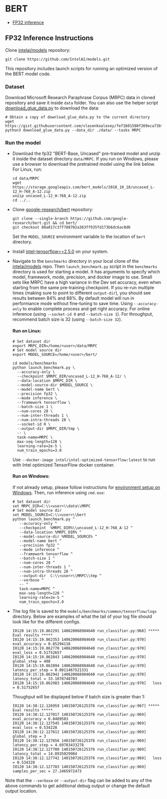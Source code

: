 # BERT

- [FP32 inference](#fp32-inference-instructions)

## FP32 Inference Instructions

Clone [intelai/models](https://github.com/IntelAI/models) repository:

   ```
   git clone https://github.com/IntelAI/models.git
   ```
This repository includes launch scripts for running an optimized version of the BERT model code.


### Dataset
Download Microsoft Research Paraphrase Corpus (MRPC) data in cloned repository and save it inside `data` folder.
You can also use the helper script [download_glue_data.py](https://gist.github.com/vlasenkoalexey/fef1601580f269eca73bf26a198595f3) to download the data:

   ```
   # Obtain a copy of download_glue_data.py to the current directory
   wget https://gist.githubusercontent.com/vlasenkoalexey/fef1601580f269eca73bf26a198595f3/raw/db67cdf22eb5bd7efe376205e8a95028942e263d/download_glue_data.py
   python3 download_glue_data.py --data_dir ./data/ --tasks MRPC
   ```


### Run the model
* Download the fp32 "BERT-Base, Uncased" pre-trained model and unzip it inside the dataset directory `data/MRPC`.
If you run on Windows, please use a browser to download the pretrained model using the link below. For Linux, run:

   ```
   cd data/MRPC
   wget https://storage.googleapis.com/bert_models/2018_10_18/uncased_L-12_H-768_A-12.zip
   unzip uncased_L-12_H-768_A-12.zip
   cd ../..
   ```

* Clone [google-research/bert](https://github.com/google-research/bert) repository:
   ```
   git clone --single-branch https://github.com/google-research/bert.git && cd bert/
   git checkout 88a817c37f788702a363ff935fd173b6dc6ac0d6
   ```
   Set the `MODEL_SOURCE` environment variable to the location of `bert` directory.
   
* Install [intel-tensorflow>=2.5.0](https://pypi.org/project/intel-tensorflow/) on your system.

* Navigate to the `benchmarks` directory in your local clone of the [intelai/models](https://github.com/IntelAI/models) repo.
Then `launch_benchmark.py` script in the `benchmarks` directory is used for starting a model.
It has arguments to specify which model, framework, mode, precision, and docker image to use.
Small sets like MRPC have a high variance in the Dev set accuracy, even when starting from the same pre-training checkpoint.
If you re-run multiple times (making sure to point to different `output-dir`), you should see results between 84% and 88%.
By default model will run in performance mode without fine-tuning to save time.
Using `--accuracy-only` to enable complete process and get right accuracy.
For online inference (using `--socket-id 0` and `--batch-size 1`).
For throughput, recommend batch size is 32 (using `--batch-size 32`).

   #### Run on Linux:
   ```
   # Set dataset dir
   export MRPC_DIR=/home/<user>/data/MRPC
   # Set model source dir
   export MODEL_SOURCE=/home/<user>/bert/
   
   cd models/benchmarks
   python launch_benchmark.py \
     --accuracy-only \
     --checkpoint $MRPC_DIR/uncased_L-12_H-768_A-12/ \
     --data-location $MRPC_DIR \
     --model-source-dir $MODEL_SOURCE \
     --model-name bert \
     --precision fp32 \
     --mode inference \
     --framework tensorflow \
     --batch-size 1 \
     --num-cores 28 \
     --num-inter-threads 1 \
     --num-intra-threads 28 \
     --socket-id 0 \
     --output-dir $MRPC_DIR/tmp \
     -- \
     task-name=MRPC \
     max-seq-length=128 \
     learning-rate=2e-5 \
     num_train_epochs=3.0
   ```
   Use `--docker-image intel/intel-optimized-tensorflow:latest` to run with Intel optimized TensorFlow docker container.
   
   #### Run on Windows:
   If not already setup, please follow instructions for [environment setup on Windows](/docs/general/tensorflow/Windows.md).
   Then, run inference using `cmd.exe`:
   ```
   # Set dataset dir
   set MRPC_DIR=C:\\<user>\\data\\MRPC
   # Set model source dir
   set MODEL_SOURCE=C:\\<user>\\bert
   python launch_benchmark.py ^
      --accuracy-only ^
      --checkpoint  %MRPC_DIR%\\uncased_L-12_H-768_A-12 ^
      --data-location %MRPC_DIR% ^
      --model-source-dir %MODEL_SOURCE% ^
      --model-name bert ^
      --precision fp32 ^
      --mode inference ^
      --framework tensorflow ^
      --batch-size 1 ^
      --num-cores 28 ^
      --num-inter-threads 1 ^
      --num-intra-threads 28 ^
      --output-dir  C:\\<user>\\MRPC\\tmp ^
      --verbose ^
      -- ^
      task-name=MRPC ^
      max-seq-length=128 ^
      learning-rate=2e-5 ^
      num_train_epochs=3.0
   ```

* The log file is saved to the `models/benchmarks/common/tensorflow/logs` directory. Below are examples of what the tail of your log file should look like for the different configs.

   ```
   I0120 14:15:19.862291 140620068984640 run_classifier.py:968] ***** Eval results *****
   I0120 14:15:19.862353 140620068984640 run_classifier.py:970]   eval_accuracy = 0.85294116
   I0120 14:15:19.862770 140620068984640 run_classifier.py:970]   eval_loss = 0.51752657
   I0120 14:15:19.862843 140620068984640 run_classifier.py:970]   global_step = 408
   I0120 14:15:19.862894 140620068984640 run_classifier.py:970]   latency_per_step = 0.0811467521331
   I0120 14:15:19.862942 140620068984640 run_classifier.py:970]   latency_total = 33.1078748703
   I0120 14:15:19.862983 140620068984640 run_classifier.py:970]   loss = 0.51752657
   ```

   Thoughput will be displayed below if batch size is greater than 1:
   ```
   I0120 14:38:12.126959 140150726125376 run_classifier.py:967] ***** Eval results *****
   I0120 14:38:12.127017 140150726125376 run_classifier.py:969]   eval_accuracy = 0.8489583
   I0120 14:38:12.127545 140150726125376 run_classifier.py:969]   eval_loss = 0.534228
   I0120 14:38:12.127612 140150726125376 run_classifier.py:969]   global_step = 3
   I0120 14:38:12.127656 140150726125376 run_classifier.py:969]   latency_per_step = 4.69783433278
   I0120 14:38:12.127700 140150726125376 run_classifier.py:969]   latency_total = 14.0935029984
   I0120 14:38:12.127742 140150726125376 run_classifier.py:969]   loss = 0.534228
   I0120 14:38:12.127783 140150726125376 run_classifier.py:969]   samples_per_sec = 27.2465972473
   ```

Note that the `--verbose` or `--output-dir` flag can be added to any of the above commands to get additional debug output or change the default output location.

